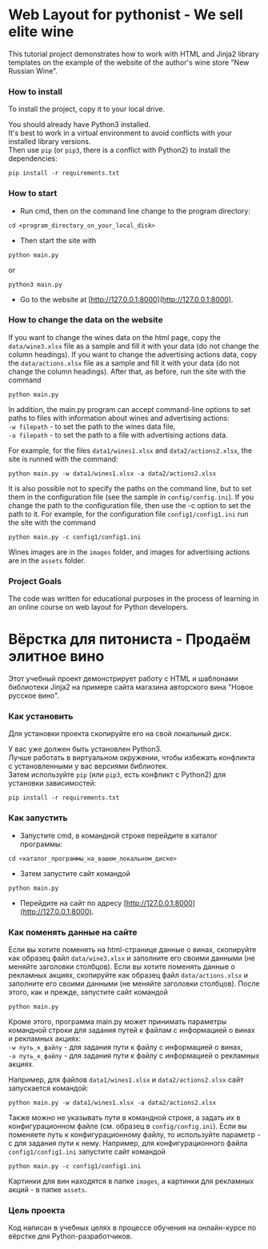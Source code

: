 # Web Layout for pythonist - We sell elite wine

This tutorial project demonstrates how to work with HTML and Jinja2 library templates on the example of the website of the author's wine store "New Russian Wine".

### How to install

To install the project, copy it to your local drive.

You should already have Python3 installed.<br>
It's best to work in a virtual environment to avoid conflicts with your installed library versions.<br>
Then use `pip` (or `pip3`, there is a conflict with Python2) to install the dependencies:
```
pip install -r requirements.txt
```

### How to start

- Run cmd, then on the command line change to the program directory: 
```
cd <program_directory_on_your_local_disk>
```
- Then start the site with 
```
python main.py
```
or
```
python3 main.py
```
- Go to the website at [http://127.0.0.1:8000](http://127.0.0.1:8000).

### How to change the data on the website

If you want to change the wines data on the html page, copy the `data/wine3.xlsx` file as a sample and fill it with your data (do not change the column headings). If you want to change the advertising actions data, copy the `data/actions.xlsx` file as a sample and fill it with your data (do not change the column headings). After that, as before, run the site with the command
```
python main.py
```

In addition, the main.py program can accept command-line options to set paths to files with information about wines and advertising actions:<br>
`-w filepath` - to set the path to the wines data file,<br>
`-a filepath` - to set the path to a file with advertising actions data.

For example, for the files `data1/wines1.xlsx` and `data2/actions2.xlsx`, the site is runned with the command:
```
python main.py -w data1/wines1.xlsx -a data2/actions2.xlsx
```

It is also possible not to specify the paths on the command line, but to set them in the configuration file (see the sample in `config/config.ini`).
If you change the path to the configuration file, then use the -c option to set the path to it. For example, for the configuration file `config1/config1.ini`
run the site with the command
```
python main.py -c config1/config1.ini
```

Wines images are in the `images` folder, and images for advertising actions are in the `assets` folder.

### Project Goals

The code was written for educational purposes in the process of learning in an online course on web layout for Python developers.



# Вёрстка для питониста - Продаём элитное вино

Этот учебный проект демонстрирует работу с HTML и шаблонами библиотеки Jinja2 на примере сайта магазина авторского вина "Новое русское вино".

### Как установить

Для установки проекта скопируйте его на свой локальный диск.

У вас уже должен быть установлен Python3.<br>
Лучше работать в виртуальном окружении, чтобы избежать конфликта с установленными у вас версиями библиотек.<br>
Затем используйте `pip` (или `pip3`, есть конфликт с Python2) для установки зависимостей:
```
pip install -r requirements.txt
```

### Как запустить

- Запустите cmd, в командной строке перейдите в каталог программы: 
```
cd <каталог_программы_на_вашем_локальном_диске>
```
- Затем запустите сайт командой 
```
python main.py
```
- Перейдите на сайт по адресу [http://127.0.0.1:8000](http://127.0.0.1:8000).

### Как поменять данные на сайте

Если вы хотите поменять на html-странице данные о винах, скопируйте как образец файл `data/wine3.xlsx` и заполните его своими данными (не меняйте заголовки столбцов). Если вы хотите поменять данные о рекламных акциях, скопируйте как образец файл `data/actions.xlsx` и заполните его своими данными (не меняйте заголовки столбцов). После этого, как и прежде, запустите сайт командой
```
python main.py
```

Кроме этого, программа main.py может принимать параметры командной строки для задания путей к файлам с информацией о винах и рекламных акциях:<br>
`-w путь_к_файлу` - для задания пути к файлу с информацией о винах,<br>
`-a путь_к_файлу` - для задания пути к файлу с информацией о рекламных акциях.

Например, для файлов `data1/wines1.xlsx` и `data2/actions2.xlsx` сайт запускается командой:
```
python main.py -w data1/wines1.xlsx -a data2/actions2.xlsx
```

Также можно не указывать пути в командной строке, а задать их в конфигурационном файле (см. образец в `config/config.ini`).
Если вы поменяете путь к конфигурационному файлу, то используйте параметр -c для задания пути к нему. Например, для конфигурационного файла `config1/config1.ini` 
запустите сайт командой
```
python main.py -c config1/config1.ini
```

Картинки для вин находятся в папке `images`, а картинки для рекламных акций - в папке `assets`.

### Цель проекта

Код написан в учебных целях в процессе обучения на онлайн-курсе по вёрстке для Python-разработчиков.
